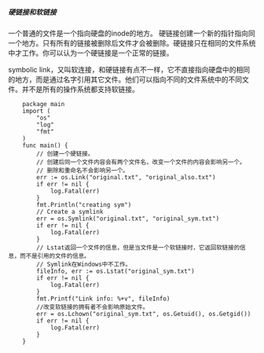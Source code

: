 ##### 硬链接和软链接
一个普通的文件是一个指向硬盘的inode的地方。
硬链接创建一个新的指针指向同一个地方。只有所有的链接被删除后文件才会被删除。硬链接只在相同的文件系统中才工作。你可以认为一个硬链接是一个正常的链接。

symbolic link，又叫软连接，和硬链接有点不一样，它不直接指向硬盘中的相同的地方，而是通过名字引用其它文件。他们可以指向不同的文件系统中的不同文件。并不是所有的操作系统都支持软链接。

        package main
        import (
            "os"
            "log"
            "fmt"
        )
        func main() {
            // 创建一个硬链接。
            // 创建后同一个文件内容会有两个文件名，改变一个文件的内容会影响另一个。
            // 删除和重命名不会影响另一个。
            err := os.Link("original.txt", "original_also.txt")
            if err != nil {
                log.Fatal(err)
            }
            fmt.Println("creating sym")
            // Create a symlink
            err = os.Symlink("original.txt", "original_sym.txt")
            if err != nil {
                log.Fatal(err)
            }
            // Lstat返回一个文件的信息，但是当文件是一个软链接时，它返回软链接的信息，而不是引用的文件的信息。
            // Symlink在Windows中不工作。
            fileInfo, err := os.Lstat("original_sym.txt")
            if err != nil {
                log.Fatal(err)
            }
            fmt.Printf("Link info: %+v", fileInfo)
            //改变软链接的拥有者不会影响原始文件。
            err = os.Lchown("original_sym.txt", os.Getuid(), os.Getgid())
            if err != nil {
                log.Fatal(err)
            }
        }